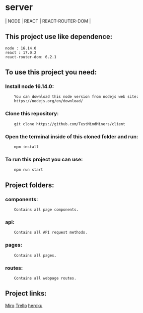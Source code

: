 # server
| NODE | REACT | REACT-ROUTER-DOM |


## This project use like dependence:

````
node : 16.14.0
react : 17.0.2
react-router-dom: 6.2.1
````

## To use this project you need:

### Install node 16.14.0:

```
    You can download this node version from nodejs web site:
    https://nodejs.org/en/download/
```

### Clone this repository:

```
    git clone https://github.com/TestMindMiners/client
```

### Open the terminal inside of this cloned folder and run:

```
    npm install
```

### To run this project you can use:

```
    npm run start
```

## Project folders:

### components:

```
    Contains all page components.
```

### api:

```
    Contains all API request methods.
```

### pages:

```
    Contains all pages.
```

### routes:

```
    Contains all webpage routes.
```

## Project links:

[Miro](https://miro.com/app/board/uXjVOJ_gH7w=/?invite_link_id=245127349888)
[Trello](https://trello.com/invite/b/A11AQHkK/4f83871db3e51970aa73af3d74fd0172/mindminers-test)
[heroku](https://mindminerstestclient.herokuapp.com/)